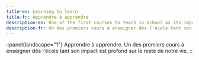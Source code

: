 ```yaml
---
title-en: Learning to learn
title-fr: Apprendre à apprendre
description-en: One of the first courses to teach in school as its impact is profound on the rest of our life.
description-fr: Un des premiers cours à enseigner dès l'école tant son impact est profond sur le reste de notre vie.
---
```


::panel{landscape="1"}
Apprendre à apprendre. Un des premiers cours à enseigner dès l'école tant son impact est profond sur le reste de notre vie.
::
